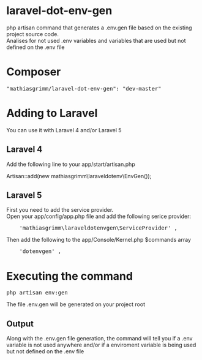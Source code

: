 # laravel-dot-env-gen
php artisan command that generates a .env.gen file based on the existing project source code.<br>
Analises for not used .env variables and variables that are used but not defined on the .env file

# Composer

<pre>
"mathiasgrimm/laravel-dot-env-gen": "dev-master"
</pre>

# Adding to Laravel

You can use it with Laravel 4 and/or Laravel 5


Laravel 4
---------
Add the following line to your app/start/artisan.php

Artisan::add(new mathiasgrimm\laraveldotenv\EnvGen());

Laravel 5
---------
First you need to add the service provider.<br>
Open your app/config/app.php file and add the following serice provider:

<pre>
	'mathiasgrimm\laraveldotenvgen\ServiceProvider' ,
</pre>

Then add the following to the app/Console/Kernel.php $commands array

<pre>
	'dotenvgen' ,
</pre>


# Executing the command
<pre>
php artisan env:gen
</pre>

The file .env.gen will be generated on your project root

Output
------
Along with the .env.gen file generation, the command will tell you if a .env variable is not used anywhere and/or if a
enviroment variable is being used but not defined on the .env file